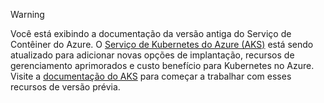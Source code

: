 > [!WARNING]
> Você está exibindo a documentação da versão antiga do Serviço de Contêiner do Azure. O [Serviço de Kubernetes do Azure (AKS)](../articles/aks/intro-kubernetes.md) está sendo atualizado para adicionar novas opções de implantação, recursos de gerenciamento aprimorados e custo benefício para Kubernetes no Azure. Visite a [documentação do AKS](../articles/aks/intro-kubernetes.md) para começar a trabalhar com esses recursos de versão prévia.
>
>
